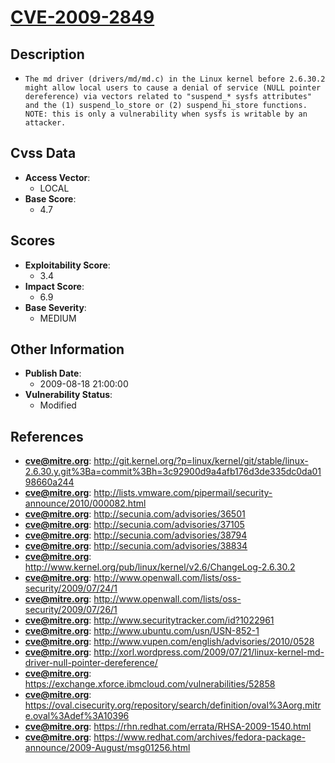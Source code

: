 
# [CVE-2009-2849](https://cve.mitre.org/cgi-bin/cvename.cgi?name=CVE-2009-2849)

## Description

- `The md driver (drivers/md/md.c) in the Linux kernel before 2.6.30.2 might allow local users to cause a denial of service (NULL pointer dereference) via vectors related to "suspend_* sysfs attributes" and the (1) suspend_lo_store or (2) suspend_hi_store functions.  NOTE: this is only a vulnerability when sysfs is writable by an attacker.`

## Cvss Data

- **Access Vector**:
  - LOCAL
- **Base Score**:
  - 4.7

## Scores

- **Exploitability Score**:
  - 3.4
- **Impact Score**:
  - 6.9
- **Base Severity**:
  - MEDIUM

## Other Information

- **Publish Date**:
  - 2009-08-18 21:00:00
- **Vulnerability Status**:
  - Modified

## References

- **cve@mitre.org**: http://git.kernel.org/?p=linux/kernel/git/stable/linux-2.6.30.y.git%3Ba=commit%3Bh=3c92900d9a4afb176d3de335dc0da0198660a244
- **cve@mitre.org**: http://lists.vmware.com/pipermail/security-announce/2010/000082.html
- **cve@mitre.org**: http://secunia.com/advisories/36501
- **cve@mitre.org**: http://secunia.com/advisories/37105
- **cve@mitre.org**: http://secunia.com/advisories/38794
- **cve@mitre.org**: http://secunia.com/advisories/38834
- **cve@mitre.org**: http://www.kernel.org/pub/linux/kernel/v2.6/ChangeLog-2.6.30.2
- **cve@mitre.org**: http://www.openwall.com/lists/oss-security/2009/07/24/1
- **cve@mitre.org**: http://www.openwall.com/lists/oss-security/2009/07/26/1
- **cve@mitre.org**: http://www.securitytracker.com/id?1022961
- **cve@mitre.org**: http://www.ubuntu.com/usn/USN-852-1
- **cve@mitre.org**: http://www.vupen.com/english/advisories/2010/0528
- **cve@mitre.org**: http://xorl.wordpress.com/2009/07/21/linux-kernel-md-driver-null-pointer-dereference/
- **cve@mitre.org**: https://exchange.xforce.ibmcloud.com/vulnerabilities/52858
- **cve@mitre.org**: https://oval.cisecurity.org/repository/search/definition/oval%3Aorg.mitre.oval%3Adef%3A10396
- **cve@mitre.org**: https://rhn.redhat.com/errata/RHSA-2009-1540.html
- **cve@mitre.org**: https://www.redhat.com/archives/fedora-package-announce/2009-August/msg01256.html
